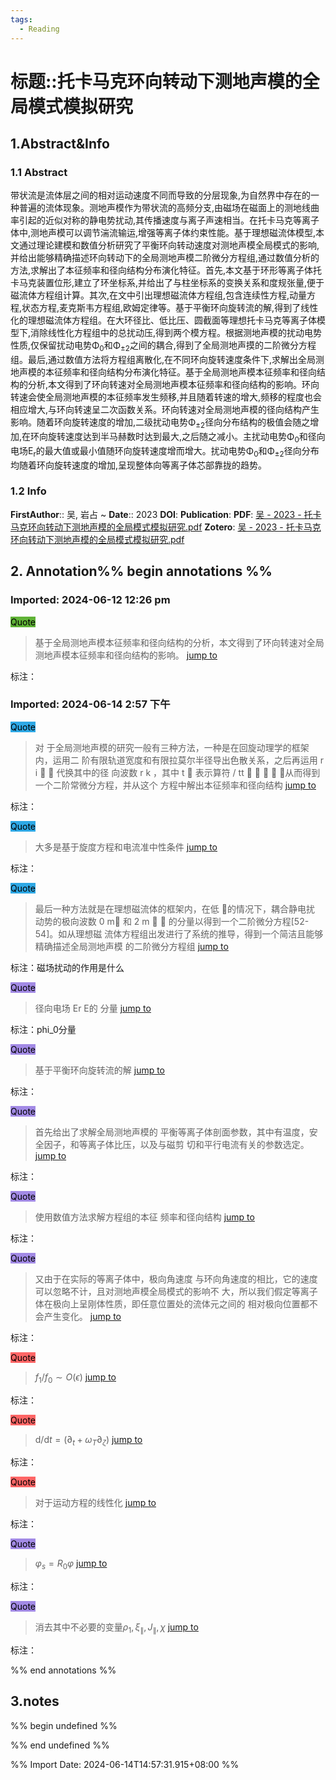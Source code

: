```yaml
---
tags:
  - Reading
---
```

# 标题::托卡马克环向转动下测地声模的全局模式模拟研究

## 1.Abstract&Info
### 1.1 Abstract
带状流是流体层之间的相对运动速度不同而导致的分层现象,为自然界中存在的一种普遍的流体现象。测地声模作为带状流的高频分支,由磁场在磁面上的测地线曲率引起的近似对称的静电势扰动,其传播速度与离子声速相当。在托卡马克等离子体中,测地声模可以调节湍流输运,增强等离子体约束性能。基于理想磁流体模型,本文通过理论建模和数值分析研究了平衡环向转动速度对测地声模全局模式的影响,并给出能够精确描述环向转动下的全局测地声模二阶微分方程组,通过数值分析的方法,求解出了本征频率和径向结构分布演化特征。首先,本文基于环形等离子体托卡马克装置位形,建立了环坐标系,并给出了与柱坐标系的变换关系和度规张量,便于磁流体方程组计算。其次,在文中引出理想磁流体方程组,包含连续性方程,动量方程,状态方程,麦克斯韦方程组,欧姆定律等。基于平衡环向旋转流的解,得到了线性化的理想磁流体方程组。在大环径比、低比压、圆截面等理想托卡马克等离子体模型下,消除线性化方程组中的总扰动压,得到两个模方程。根据测地声模的扰动电势性质,仅保留扰动电势Φ<sub>0</sub>和Φ<sub>±2</sub>之间的耦合,得到了全局测地声摸的二阶微分方程组。最后,通过数值方法将方程组离散化,在不同环向旋转速度条件下,求解出全局测地声模的本征频率和径向结构分布演化特征。基于全局测地声模本征频率和径向结构的分析,本文得到了环向转速对全局测地声模本征频率和径向结构的影响。环向转速会使全局测地声模的本征频率发生频移,并且随着转速的增大,频移的程度也会相应增大,与环向转速呈二次函数关系。环向转速对全局测地声模的径向结构产生影响。随着环向旋转速度的增加,二级扰动电势Φ<sub>±2</sub>径向分布结构的极值会随之增加,在环向旋转速度达到半马赫数时达到最大,之后随之减小。主扰动电势Φ<sub>0</sub>和径向电场E<sub>r</sub>的最大值或最小值随环向旋转速度增而增大。扰动电势Φ<sub>0</sub>和Φ<sub>±2</sub>径向分布均随着环向旋转速度的增加,呈现整体向等离子体芯部靠拢的趋势。

### 1.2 Info
**FirstAuthor**:: 吴, 岩占 
~
**Date**:: 2023
**DOI**: 
**Publication**: 
**PDF**: [吴 - 2023 - 托卡马克环向转动下测地声模的全局模式模拟研究.pdf](file://E:\Zotero\storage\NC8NP4QY\吴%20-%202023%20-%20托卡马克环向转动下测地声模的全局模式模拟研究.pdf)
**Zotero**: [吴 - 2023 - 托卡马克环向转动下测地声模的全局模式模拟研究.pdf](zotero://select/library/items/NC8NP4QY)


## 2. Annotation%% begin annotations %%


### Imported: 2024-06-12 12:26 pm


<mark style="background-color: #5fb236">Quote</mark>
>基于全局测地声模本征频率和径向结构的分析，本文得到了环向转速对全局 测地声模本征频率和径向结构的影响。 [jump to](zotero://open-pdf/library/items/NC8NP4QY?page=5&annotation=V2GPKHBK)

标注：



### Imported: 2024-06-14 2:57 下午


<mark style="background-color: #2ea8e5">Quote</mark>
>对 于全局测地声模的研究一般有三种方法，一种是在回旋动理学的框架内，运用二 阶有限轨道宽度和有限拉莫尔半径导出色散关系，之后再运用 r i   代换其中的径 向波数 r k ，其中 t  表示算符 / tt     ，从而得到一个二阶常微分方程，并从这个 方程中解出本征频率和径向结构 [jump to](zotero://open-pdf/library/items/NC8NP4QY?page=17&annotation=8IR6NS2Z)

标注：

<mark style="background-color: #2ea8e5">Quote</mark>
>大多是基于旋度方程和电流准中性条件 [jump to](zotero://open-pdf/library/items/NC8NP4QY?page=18&annotation=VC3URXHS)

标注：

<mark style="background-color: #2ea8e5">Quote</mark>
>最后一种方法就是在理想磁流体的框架内，在低 的情况下，耦合静电扰 动势的极向波数 0 m 和 2 m   的分量以得到一个二阶微分方程[52-54]。如从理想磁 流体方程组出发进行了系统的推导，得到一个简洁且能够精确描述全局测地声模 的二阶微分方程组 [jump to](zotero://open-pdf/library/items/NC8NP4QY?page=18&annotation=36JEWSC2)

标注：磁场扰动的作用是什么

<mark style="background-color: #a28ae5">Quote</mark>
>径向电场 Er E的 分量 [jump to](zotero://open-pdf/library/items/NC8NP4QY?page=19&annotation=FD4M55HI)

标注：phi_0分量

<mark style="background-color: #a28ae5">Quote</mark>
>基于平衡环向旋转流的解 [jump to](zotero://open-pdf/library/items/NC8NP4QY?page=21&annotation=492ZGLN4)

标注：

<mark style="background-color: #a28ae5">Quote</mark>
>首先给出了求解全局测地声模的 平衡等离子体剖面参数，其中有温度，安全因子，和等离子体比压，以及与磁剪 切和平行电流有关的参数选定。 [jump to](zotero://open-pdf/library/items/NC8NP4QY?page=21&annotation=K5BUIBGT)

标注：

<mark style="background-color: #a28ae5">Quote</mark>
>使用数值方法求解方程组的本征 频率和径向结构 [jump to](zotero://open-pdf/library/items/NC8NP4QY?page=21&annotation=T6ATFRI8)

标注：

<mark style="background-color: #a28ae5">Quote</mark>
>又由于在实际的等离子体中，极向角速度 与环向角速度的相比，它的速度可以忽略不计，且对测地声模全局模式的影响不 大，所以我们假定等离子体在极向上呈刚体性质，即任意位置处的流体元之间的 相对极向位置都不会产生变化。 [jump to](zotero://open-pdf/library/items/NC8NP4QY?page=25&annotation=MU8DZ7LD)

标注：

<mark style="background-color: #ff6666">Quote</mark>
>$f_1/f_0\sim O(\epsilon)$ [jump to](zotero://open-pdf/library/items/NC8NP4QY?page=26&annotation=WGDWSIJ5)

标注：

<mark style="background-color: #ff6666">Quote</mark>
>$\mathrm{d}/\mathrm{d}t=(\partial_t+\omega_{T}\partial_{\zeta})$ [jump to](zotero://open-pdf/library/items/NC8NP4QY?page=26&annotation=C7JGPKEE)

标注：

<mark style="background-color: #ff6666">Quote</mark>
>对于运动方程的线性化 [jump to](zotero://open-pdf/library/items/NC8NP4QY?page=27&annotation=RNSW2K4H)

标注：

<mark style="background-color: #a28ae5">Quote</mark>
>$\varphi_s=R_0\varphi$ [jump to](zotero://open-pdf/library/items/NC8NP4QY?page=30&annotation=784SI82X)

标注：

<mark style="background-color: #a28ae5">Quote</mark>
>消去其中不必要的变量$\rho_1,\xi_\parallel,J_{\parallel},\chi$ [jump to](zotero://open-pdf/library/items/NC8NP4QY?page=30&annotation=3PH8AGGA)

标注：



%% end annotations %%

## 3.notes
%% begin undefined %%


%% end undefined %%

%% Import Date: 2024-06-14T14:57:31.915+08:00 %%
